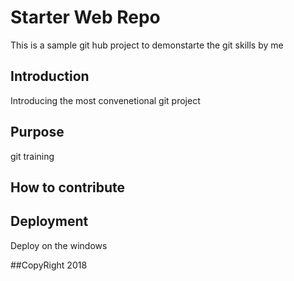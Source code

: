 # Starter Web Repo

This is a sample git hub project to demonstarte the git skills by me
## Introduction
Introducing the most convenetional git project

## Purpose
git training

## How to contribute

## Deployment
Deploy on the windows

##CopyRight
2018